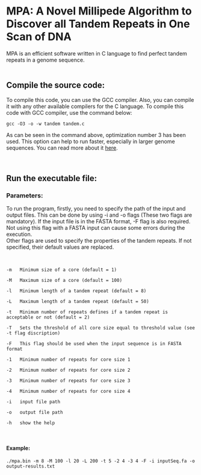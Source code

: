 # MPA: A Novel Millipede Algorithm to Discover all Tandem Repeats in One Scan of DNA 
MPA is an efficient software written in C language to find perfect tandem repeats in a genome sequence.
<br>
<br>
## **Compile the source code**:
To compile this code, you can use the GCC compiler. Also, you can compile it with any other available compilers for the C language. To compile this code with GCC compiler, use the command below:

```
gcc -O3 -o -w tandem tandem.c
```
As can be seen in the command above, optimization number 3 has been used. This option can help to run faster, especially in larger genome sequences. You can read more about it [here]('https://gcc.gnu.org/onlinedocs/gcc/Optimize-Options.html').

<br>

## **Run the executable file**:

### **Parameters**:
To run the program, firstly, you need to specify the path of the input and output files. This can be done by using -i and -o flags (These two flags are mandatory). If the input file is in the FASTA format, -F flag is also required. Not using this flag with a FASTA input can cause some errors during the execution.\
Other flags are used to specify the properties of the tandem repeats. If not specified, their default values are replaced.

<br>

	-m	 Minimum size of a core (default = 1)

	-M	 Maximum size of a core (default = 100)

	-l	 Minimum length of a tandem repeat (default = 8)

	-L	 Maximum length of a tandem repeat (default = 50)

	-t	 Minimum number of repeats defines if a tandem repeat is acceptable or not (default = 2)

	-T	 Sets the threshold of all core size equal to threshold value (see -t flag discription)

	-F	 This flag should be used when the input sequence is in FASTA format

	-1	 Minimum number of repeats for core size 1

	-2	 Minimum number of repeats for core size 2

	-3	 Minimum number of repeats for core size 3

	-4	 Minimum number of repeats for core size 4

	-i	 input file path

	-o	 output file path

	-h	 show the help

<br>

#### **Example**:
```
./mpa.bin -m 8 -M 100 -l 20 -L 200 -t 5 -2 4 -3 4 -F -i inputSeq.fa -o output-results.txt
```

